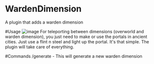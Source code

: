 # WardenDimension
A plugin that adds a warden dimension

#Usage
![image](https://user-images.githubusercontent.com/67469268/227802445-7f513782-33ef-4420-8b03-8dd2330badea.png)
For teleporting between dimensions (overworld and warden dimension), you just need to make or use the portals in ancient cities.
Just use a flint n steel and light up the portal. It's that simple.
The plugin will take care of everything.

#Commands
/generate <world name> - This will generate a new warden dimension
